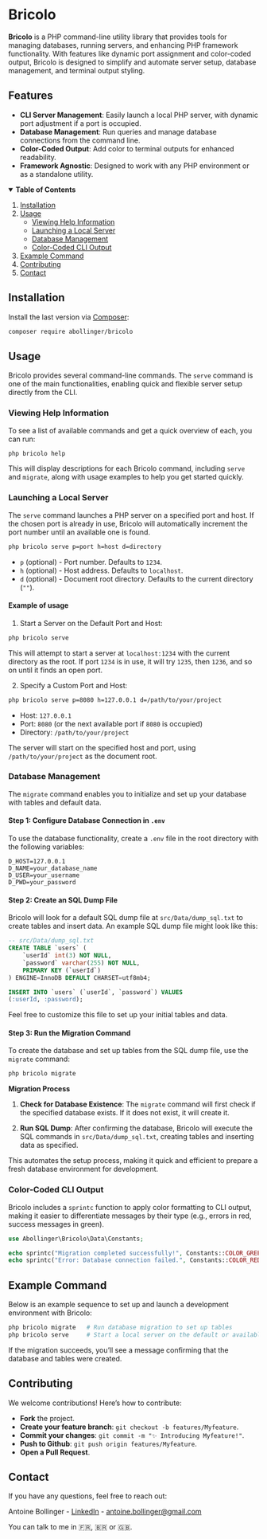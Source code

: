 # Bricolo

**Bricolo** is a PHP command-line utility library that provides tools for managing databases, running servers, and enhancing PHP framework functionality. With features like dynamic port assignment and color-coded output, Bricolo is designed to simplify and automate server setup, database management, and terminal output styling.

## Features
- **CLI Server Management**: Easily launch a local PHP server, with dynamic port adjustment if a port is occupied.
- **Database Management**: Run queries and manage database connections from the command line.
- **Color-Coded Output**: Add color to terminal outputs for enhanced readability.
- **Framework Agnostic**: Designed to work with any PHP environment or as a standalone utility.

<details open="open">
  <summary><b>Table of Contents</b></summary>
  <ol>
    <li><a href="#installation">Installation</a></li>
    <li><a href="#usage">Usage</a>
        <ul>
            <li><a href="#viewing-help-information">Viewing Help Information</a></li>
            <li><a href="#launching-a-local-server">Launching a Local Server</a></li>
            <li><a href="#database-management">Database Management</a></li>
            <li><a href="#color-coded-cli-output">Color-Coded CLI Output</a></li>
        </ul>
    </li>
    <li><a href="#example-command">Example Command</a></li>
    <li><a href="#contributing">Contributing</a></li>
    <li><a href="#contact">Contact</a></li>
  </ol>
</details>

## Installation

Install the last version via [Composer](https://getcomposer.org/):

```bash
composer require abollinger/bricolo
```

## Usage

Bricolo provides several command-line commands. The `serve` command is one of the main functionalities, enabling quick and flexible server setup directly from the CLI.

### Viewing Help Information

To see a list of available commands and get a quick overview of each, you can run:

```bash
php bricolo help
```

This will display descriptions for each Bricolo command, including `serve` and `migrate`, along with usage examples to help you get started quickly.

### Launching a Local Server

The `serve` command launches a PHP server on a specified port and host. If the chosen port is already in use, Bricolo will automatically increment the port number until an available one is found.

```bash
php bricolo serve p=port h=host d=directory
```

- `p` (optional) - Port number. Defaults to `1234`.
- `h` (optional) - Host address. Defaults to `localhost`.
- `d` (optional) - Document root directory. Defaults to the current directory (`""`).

#### Example of usage

1. Start a Server on the Default Port and Host:

```bash
php bricolo serve
```

This will attempt to start a server at `localhost:1234` with the current directory as the root. If port `1234` is in use, it will try `1235`, then `1236`, and so on until it finds an open port.

2. Specify a Custom Port and Host:

```bash
php bricolo serve p=8080 h=127.0.0.1 d=/path/to/your/project
```

- Host: `127.0.0.1`
- Port: `8080` (or the next available port if `8080` is occupied)
- Directory: `/path/to/your/project`

The server will start on the specified host and port, using `/path/to/your/project` as the document root.

### Database Management

The `migrate` command enables you to initialize and set up your database with tables and default data.

#### Step 1: Configure Database Connection in `.env`

To use the database functionality, create a `.env` file in the root directory with the following variables:

```plaintext
D_HOST=127.0.0.1
D_NAME=your_database_name
D_USER=your_username
D_PWD=your_password
```

#### Step 2: Create an SQL Dump File

Bricolo will look for a default SQL dump file at `src/Data/dump_sql.txt` to create tables and insert data. An example SQL dump file might look like this:

```sql
-- src/Data/dump_sql.txt
CREATE TABLE `users` (
    `userId` int(3) NOT NULL,
    `password` varchar(255) NOT NULL,
    PRIMARY KEY (`userId`)
) ENGINE=InnoDB DEFAULT CHARSET=utf8mb4;

INSERT INTO `users` (`userId`, `password`) VALUES
(:userId, :password);
```

Feel free to customize this file to set up your initial tables and data.

#### Step 3: Run the Migration Command

To create the database and set up tables from the SQL dump file, use the `migrate` command:

```bash
php bricolo migrate
```

**Migration Process**

1. **Check for Database Existence**: The `migrate` command will first check if the specified database exists. If it does not exist, it will create it.

2. **Run SQL Dump**: After confirming the database, Bricolo will execute the SQL commands in `src/Data/dump_sql.txt`, creating tables and inserting data as specified.

This automates the setup process, making it quick and efficient to prepare a fresh database environment for development.

### Color-Coded CLI Output

Bricolo includes a `sprintc` function to apply color formatting to CLI output, making it easier to differentiate messages by their type (e.g., errors in red, success messages in green).

```php 
use Abollinger\Bricolo\Data\Constants;

echo sprintc("Migration completed successfully!", Constants::COLOR_GREEN);
echo sprintc("Error: Database connection failed.", Constants::COLOR_RED);
```

## Example Command

Below is an example sequence to set up and launch a development environment with Bricolo:

```bash
php bricolo migrate   # Run database migration to set up tables
php bricolo serve     # Start a local server on the default or available port
```

If the migration succeeds, you’ll see a message confirming that the database and tables were created.

## Contributing

We welcome contributions! Here’s how to contribute:

- **Fork** the project.
- **Create your feature branch**: `git checkout -b features/Myfeature`.
- **Commit your changes**: `git commit -m "✨ Introducing Myfeature!"`.
- **Push to Github**: `git push origin features/Myfeature`.
- **Open a Pull Request**.

<!-- CONTACT -->

## Contact

If you have any questions, feel free to reach out:

Antoine Bollinger - [LinkedIn](https://www.linkedin.com/in/antoinebollinger/) - [antoine.bollinger@gmail.com](mailto:antoine.bollinger@gmail.com)

You can talk to me in 🇫🇷, 🇧🇷 or 🇬🇧.